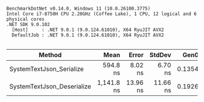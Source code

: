 ```

BenchmarkDotNet v0.14.0, Windows 11 (10.0.26100.3775)
Intel Core i7-8750H CPU 2.20GHz (Coffee Lake), 1 CPU, 12 logical and 6 physical cores
.NET SDK 9.0.102
  [Host]     : .NET 9.0.1 (9.0.124.61010), X64 RyuJIT AVX2
  DefaultJob : .NET 9.0.1 (9.0.124.61010), X64 RyuJIT AVX2


```
| Method                     | Mean       | Error    | StdDev   | Gen0   | Allocated |
|--------------------------- |-----------:|---------:|---------:|-------:|----------:|
| SystemTextJson_Serialize   |   594.8 ns |  8.02 ns |  6.70 ns | 0.1354 |     640 B |
| SystemTextJson_Deserialize | 1,141.8 ns | 13.96 ns | 11.66 ns | 0.1926 |     912 B |
